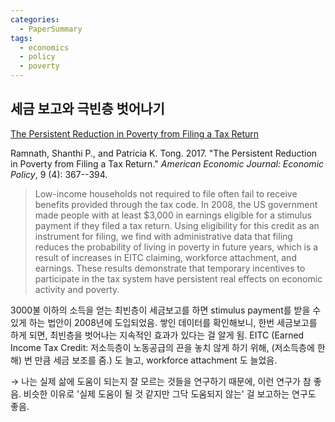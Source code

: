 ```yaml
---
categories:
  - PaperSummary
tags:
  - economics
  - policy
  - poverty
---
```


## 세금 보고와 극빈층 벗어나기

[The Persistent Reduction in Poverty from Filing a Tax Return](https://www.aeaweb.org/articles?id=10.1257/pol.20150486)

Ramnath, Shanthi P., and Patricia K. Tong. 2017. "The Persistent Reduction in Poverty from Filing a Tax Return." _American Economic Journal: Economic Policy_, 9 (4): 367--394.

> Low-income households not required to file often fail to receive benefits provided through the tax code. In 2008, the US government made people with at least $3,000 in earnings eligible for a stimulus payment if they filed a tax return. Using eligibility for this credit as an instrument for filing, we find with administrative data that filing reduces the probability of living in poverty in future years, which is a result of increases in EITC claiming, workforce attachment, and earnings. These results demonstrate that temporary incentives to participate in the tax system have persistent real effects on economic activity and poverty.

3000불 이하의 소득을 얻는 최빈층이 세금보고를 하면 stimulus payment를 받을 수 있게 하는 법안이 2008년에 도입되었음. 쌓인 데이터를 확인해보니, 한번 세금보고를 하게 되면, 최빈층을 벗어나는 지속적인 효과가 있다는 걸 알게 됨. EITC (Earned Income Tax Credit: 저소득층이 노동공급의 끈을 놓치 않게 하기 위해, (저소득층에 한해) 번 만큼 세금 보조를 줌.) 도 늘고, workforce attachment 도 늘었음.

&rarr; 나는 실제 삶에 도움이 되는지 잘 모르는 것들을 연구하기 때문에, 이런 연구가 참 좋음. 비슷한 이유로 '실제 도움이 될 것 같지만 그닥 도움되지 않는' 걸 보고하는 연구도 좋음.
